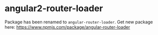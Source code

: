 # angular2-router-loader

Package has been renamed to `angular-router-loader`. Get new package here: https://www.npmjs.com/package/angular-router-loader
